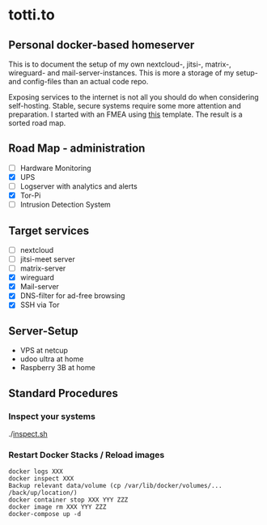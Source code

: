 # totti.to
## Personal docker-based homeserver

This is to document the setup of my own nextcloud-, jitsi-, matrix-, wireguard- and mail-server-instances. This is more a storage of my setup- and config-files than an actual code repo.

Exposing services to the internet is not all you should do when considering self-hosting. Stable, secure systems require some more attention and preparation. I started with an FMEA using [this](https://medium.com/@adrianco/failure-modes-and-continuous-resilience-6553078caad5) template. The result is a sorted road map.

## Road Map - administration
- [ ] Hardware Monitoring
- [x] UPS
- [ ] Logserver with analytics and alerts
- [x] Tor-Pi
- [ ] Intrusion Detection System

## Target services
- [ ] nextcloud
- [ ] jitsi-meet server
- [ ] matrix-server
- [x] wireguard
- [x] Mail-server
- [x] DNS-filter for ad-free browsing
- [x] SSH via Tor

## Server-Setup
* VPS at netcup
* udoo ultra at home
* Raspberry 3B at home

## Standard Procedures
###	Inspect your systems
./[inspect.sh](https://github.com/totti2/totti.to/blob/master/inspect.sh)

### Restart Docker Stacks / Reload images
```
docker logs XXX
docker inspect XXX
Backup relevant data/volume (cp /var/lib/docker/volumes/... /back/up/location/)
docker container stop XXX YYY ZZZ
docker image rm XXX YYY ZZZ
docker-compose up -d
```